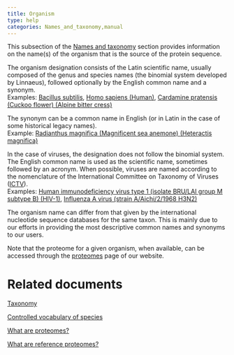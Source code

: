 ```yaml
---
title: Organism
type: help
categories: Names_and_taxonomy,manual
---
```


This subsection of the [Names and taxonomy](https://www.uniprot.org/help/names_and_taxonomy_section) section provides information on the name(s) of the organism that is the source of the protein sequence.

The organism designation consists of the Latin scientific name, usually composed of the genus and species names (the binomial system developed by Linnaeus), followed optionally by the English common name and a synonym.  
Examples: [Bacillus subtilis](https://www.uniprot.org/uniprotkb/P08877#names_and_taxonomy), [Homo sapiens (Human)](https://www.uniprot.org/uniprotkb/P27169#names_and_taxonomy), [Cardamine pratensis (Cuckoo flower) (Alpine bitter cress)](https://www.uniprot.org/uniprotkb/Q1G6S8#names_and_taxonomy)

The synonym can be a common name in English (or in Latin in the case of some historical legacy names).  
Example: [Radianthus magnifica (Magnificent sea anemone) (Heteractis magnifica)](https://www.uniprot.org/uniprotkb/O16846#names_and_taxonomy)

In the case of viruses, the designation does not follow the binomial system. The English common name is used as the scientific name, sometimes followed by an acronym. When possible, viruses are named according to the nomenclature of the International Committee on Taxonomy of Viruses ([ICTV](http://www.ictvonline.org/)).  
Examples: [Human immunodeficiency virus type 1 (isolate BRU/LAI group M subtype B) (HIV-1)](https://www.uniprot.org/uniprotkb/P03367#names_and_taxonomy), [Influenza A virus (strain A/Aichi/2/1968 H3N2)](https://www.uniprot.org/uniprotkb/P03437#names_and_taxonomy)

The organism name can differ from that given by the international nucleotide sequence databases for the same taxon. This is mainly due to our efforts in providing the most descriptive common names and synonyms to our users.

Note that the proteome for a given organism, when available, can be accessed through the [proteomes](https://www.uniprot.org/proteome/) page of our website.

# Related documents

[Taxonomy](https://www.uniprot.org/taxonomy)

[Controlled vocabulary of species](https://ftp.ebi.ac.uk/pub/databases/uniprot/current_release/knowledgebase/complete/docs/speclist.txt)

[What are proteomes?](https://www.uniprot.org/help/proteome)

[What are reference proteomes?](https://www.uniprot.org/help/reference_proteome)
